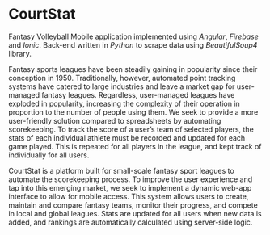 # CourtStat
Fantasy Volleyball Mobile application implemented using <em>Angular</em>, <em>Firebase</em> and <em>Ionic</em>. Back-end written in <em>Python</em> to scrape data using <em>BeautifulSoup4</em> library.

<p> Fantasy sports leagues have been steadily gaining in popularity since their conception in 1950. Traditionally, however, automated point tracking systems have catered to large industries and leave a market gap for user-managed fantasy leagues. Regardless, user-managed leagues have exploded in popularity, increasing the complexity of their operation in proportion to the number of people using them. We seek to provide a more user-friendly solution compared to spreadsheets by automating scorekeeping. To track the score of a user’s team of selected players, the stats of each individual athlete must be recorded and updated for each game played. This is repeated for all players in the league, and kept track of individually for all users.</p> 

<p> CourtStat is a platform built for small-scale fantasy sport leagues to automate the scorekeeping process. To improve the user experience and tap into this emerging market, we seek to implement a dynamic web-app interface to allow for mobile access. This system allows users to create, maintain and compare fantasy teams, monitor their progress, and compete in local and global leagues. Stats are updated for all users when new data is added, and rankings are automatically calculated using server-side logic.</p>

